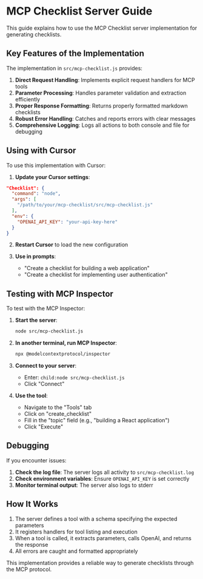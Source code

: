 # MCP Checklist Server Guide

This guide explains how to use the MCP Checklist server implementation for generating checklists.

## Key Features of the Implementation

The implementation in `src/mcp-checklist.js` provides:

1. **Direct Request Handling**: Implements explicit request handlers for MCP tools
2. **Parameter Processing**: Handles parameter validation and extraction efficiently
3. **Proper Response Formatting**: Returns properly formatted markdown checklists
4. **Robust Error Handling**: Catches and reports errors with clear messages
5. **Comprehensive Logging**: Logs all actions to both console and file for debugging

## Using with Cursor

To use this implementation with Cursor:

1. **Update your Cursor settings**:

```json
"Checklist": {
  "command": "node",
  "args": [
    "/path/to/your/mcp-checklist/src/mcp-checklist.js"
  ],
  "env": {
    "OPENAI_API_KEY": "your-api-key-here"
  }
}
```

2. **Restart Cursor** to load the new configuration

3. **Use in prompts**:
   - "Create a checklist for building a web application"
   - "Create a checklist for implementing user authentication"

## Testing with MCP Inspector

To test with the MCP Inspector:

1. **Start the server**:
   ```bash
   node src/mcp-checklist.js
   ```

2. **In another terminal, run MCP Inspector**:
   ```bash
   npx @modelcontextprotocol/inspector
   ```

3. **Connect to your server**:
   - Enter: `child:node src/mcp-checklist.js`
   - Click "Connect"

4. **Use the tool**:
   - Navigate to the "Tools" tab
   - Click on "create_checklist"
   - Fill in the "topic" field (e.g., "building a React application")
   - Click "Execute"

## Debugging

If you encounter issues:

1. **Check the log file**: The server logs all activity to `src/mcp-checklist.log`
2. **Check environment variables**: Ensure `OPENAI_API_KEY` is set correctly
3. **Monitor terminal output**: The server also logs to stderr

## How It Works

1. The server defines a tool with a schema specifying the expected parameters
2. It registers handlers for tool listing and execution
3. When a tool is called, it extracts parameters, calls OpenAI, and returns the response
4. All errors are caught and formatted appropriately

This implementation provides a reliable way to generate checklists through the MCP protocol. 